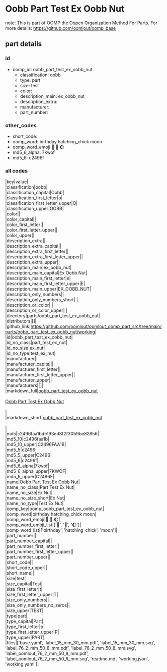 # Oobb Part Test Ex Oobb Nut  

note: This is part of OOMP the Oopen Organization Method For Parts. For more details: https://github.com/oomlout/oomp_base

##  part details





### id
* oomp_id: oobb_part_test_ex_oobb_nut
  * classification: oobb
  * type: part
  * size: test
  * color: 
  * description_main: ex_oobb_nut
  * description_extra: 
  * manufacturer: 
  * part_number: 

### other_codes
* short_code: 
* oomp_word: birthday hatching_chick moon
* oomp_word_emoji :birthday: :hatching_chick: :moon:
* md5_6_alpha: 7kwof
* md5_6: c2496f

### all codes 
|key|value|  
|classification|oobb|  
|classification_capital|Oobb|  
|classification_first_letter|o|  
|classification_first_letter_upper|O|  
|classification_upper|OOBB|  
|color||  
|color_capital||  
|color_first_letter||  
|color_first_letter_upper||  
|color_upper||  
|description_extra||  
|description_extra_capital||  
|description_extra_first_letter||  
|description_extra_first_letter_upper||  
|description_extra_upper||  
|description_main|ex_oobb_nut|  
|description_main_capital|Ex Oobb Nut|  
|description_main_first_letter|e|  
|description_main_first_letter_upper|E|  
|description_main_upper|EX_OOBB_NUT|  
|description_only_numbers||  
|description_only_numbers_short| |  
|description_or_color| |  
|description_or_color_upper| |  
|directory|parts/oobb_part_test_ex_oobb_nut|  
|distributors|[]|  
|github_link|https://github.com/oomlout/oomlout_oomp_part_src/tree/main/parts/oobb_part_test_ex_oobb_nut/working|  
|id|oobb_part_test_ex_oobb_nut|  
|id_no_class|part_test_ex_nut|  
|id_no_size|ex_nut|  
|id_no_type|test_ex_nut|  
|manufacturer||  
|manufacturer_capital||  
|manufacturer_first_letter||  
|manufacturer_first_letter_upper||  
|manufacturer_upper||  
|manufacturers|[]|  
|markdown_full|[oobb_part_test_ex_oobb_nut](https://github.com/oomlout/oomlout_oomp_part_src/tree/main/parts/oobb_part_test_ex_oobb_nut/working)<br>[](https://github.com/oomlout/oomlout_oomp_part_src/tree/main/parts/oobb_part_test_ex_oobb_nut/working)<br>[Oobb Part Test Ex Oobb Nut](https://github.com/oomlout/oomlout_oomp_part_src/tree/main/parts/oobb_part_test_ex_oobb_nut/working)<br><br>|  
|markdown_short|[oobb_part_test_ex_oobb_nut](https://github.com/oomlout/oomlout_oomp_part_src/tree/main/parts/oobb_part_test_ex_oobb_nut/working)<br><br>|  
|md5|c2496faa1bde193ed8f2f30b9be82856|  
|md5_10|c2496faa1b|  
|md5_10_upper|C2496FAA1B|  
|md5_5|c2496|  
|md5_5_upper|C2496|  
|md5_6|c2496f|  
|md5_6_alpha|7kwof|  
|md5_6_alpha_upper|7KWOF|  
|md5_6_upper|C2496F|  
|name|Oobb Part Test Ex Oobb Nut|  
|name_no_class|Part Test Ex Nut|  
|name_no_size|Ex Nut|  
|name_no_size_short|Ex Nut|  
|name_no_type|Test Ex Nut|  
|oomp_key|oomp_oobb_part_test_ex_oobb_nut|  
|oomp_word|birthday hatching_chick moon|  
|oomp_word_emoji|:birthday: :hatching_chick: :moon:|  
|oomp_word_emoji_list|[':birthday:', ':hatching_chick:', ':moon:']|  
|oomp_word_list|['birthday', 'hatching_chick', 'moon']|  
|part_number||  
|part_number_capital||  
|part_number_first_letter||  
|part_number_first_letter_upper||  
|part_number_upper||  
|short_code||  
|short_code_upper||  
|short_name||  
|size|test|  
|size_capital|Test|  
|size_first_letter|t|  
|size_first_letter_upper|T|  
|size_only_numbers||  
|size_only_numbers_no_zeros||  
|size_upper|TEST|  
|type|part|  
|type_capital|Part|  
|type_first_letter|p|  
|type_first_letter_upper|P|  
|type_upper|PART|  
|files|['base.yaml', 'label_15_mm_30_mm.pdf', 'label_15_mm_30_mm.svg', 'label_76_2_mm_50_8_mm.pdf', 'label_76_2_mm_50_8_mm.svg', 'label_oomlout_76_2_mm_50_8_mm.pdf', 'label_oomlout_76_2_mm_50_8_mm.svg', 'readme.md', 'working.json', 'working.yaml']|  
